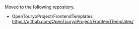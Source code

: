 Moved to the following repository.

- OpenTouryoProject/FrontendTemplates  
https://github.com/OpenTouryoProject/FrontendTemplates/
